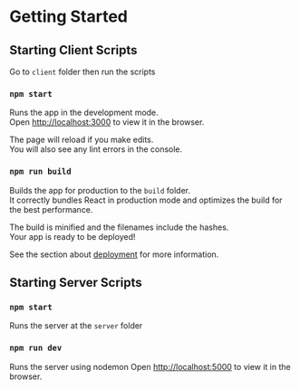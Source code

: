 # Getting Started 


## Starting Client Scripts

Go to `client` folder then run the scripts

### `npm start`

Runs the app in the development mode.\
Open [http://localhost:3000](http://localhost:3000) to view it in the browser.

The page will reload if you make edits.\
You will also see any lint errors in the console.

### `npm run build`

Builds the app for production to the `build` folder.\
It correctly bundles React in production mode and optimizes the build for the best performance.

The build is minified and the filenames include the hashes.\
Your app is ready to be deployed!

See the section about [deployment](https://facebook.github.io/create-react-app/docs/deployment) for more information.

## Starting Server Scripts

### `npm start`

Runs the server at the `server` folder

### `npm run dev`

Runs the server using nodemon
Open [http://localhost:5000](http://localhost:5000) to view it in the browser.